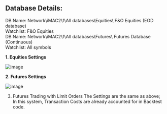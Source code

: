 ## Database Details:

DB Name: Network\iMAC2\f\All databases\Equities\ F&O Equities (EOD database) <br/>
Watchlist: F&O Equities <br/>
DB Name: Network\iMAC2\f\All databases\Futures\ Futures Database (Continuous) <br/>
Watchlist: All symbols <br/>

**1. Equities Settings**

![image](https://user-images.githubusercontent.com/63246619/183343189-ac79b871-1e68-4abe-b76d-140ce4af35f1.png)

**2. Futures Settings**

![image](https://user-images.githubusercontent.com/63246619/183343220-4cd8f36b-0be3-43d4-a63a-eb332d6390f9.png)

3. Futures Trading with Limit Orders The Settings are the same as above; In this system, Transaction Costs are already accounted for in Backtest code.

